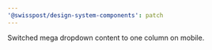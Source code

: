 ```yaml
---
'@swisspost/design-system-components': patch
---
```


Switched mega dropdown content to one column on mobile.
